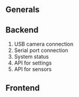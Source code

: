 ## Generals

## Backend
1. USB camera connection
2. Serial port connection
3. System status
4. API for settings
5. API for sensors

## Frontend
